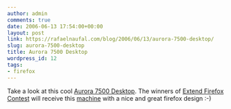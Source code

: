 ```yaml
---
author: admin
comments: true
date: 2006-06-13 17:54:00+00:00
layout: post
link: https://rafaelnaufal.com/blog/2006/06/13/aurora-7500-desktop/
slug: aurora-7500-desktop
title: Aurora 7500 Desktop
wordpress_id: 12
tags:
- firefox
---
```


Take a look at this cool [Aurora 7500 Desktop](http://www.alienware.com/product_detail_pages/Aurora_7500/aurora_7500_features.aspx). The winners of [Extend Firefox Contest](https://addons.mozilla.org/winners.php) will receive this [machine](http://developer.mozilla.org/contests/extendfirefox/) with a nice and great firefox design :-)
